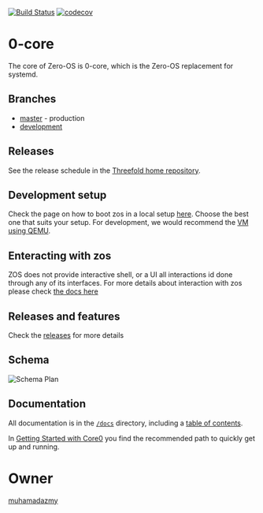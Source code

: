 [![Build Status](https://travis-ci.com/threefoldtech/0-core.svg?branch=development)](https://travis-ci.com/threefoldtech/0-core)
[![codecov](https://codecov.io/gh/threefoldtech/0-core/branch/development/graph/badge.svg)](https://codecov.io/gh/threefoldtech/0-core)

# 0-core

The core of Zero-OS is 0-core, which is the Zero-OS replacement for systemd.

## Branches

- [master](https://github.com/threefoldtech/0-core/tree/master) - production
- [development](https://github.com/threefoldtech/0-core/tree/development)

## Releases

See the release schedule in the [Threefold home repository](https://github.com/threefoldtech/home).

## Development setup

Check the page on how to boot zos in a local setup [here](docs/booting/README.md). Choose the best one that suits your
setup. For development, we would recommend the [VM using QEMU](docs/booting/qemu.md).

## Enteracting with zos
ZOS does not provide interactive shell, or a UI all interactions id done through any of its interfaces. For more details about interaction with zos please check [the docs here](docs/interacting/README.md)

## Releases and features
Check the [releases](RELEASES.md) for more details

## Schema
![Schema Plan](specs/schema.png)

## Documentation

All documentation is in the [`/docs`](./docs) directory, including a [table of contents](/docs/SUMMARY.md).

In [Getting Started with Core0](/docs/gettingstarted/README.md) you find the recommended path to quickly get up and running.

# Owner
[muhamadazmy](https://github.com/muhamadazmy)
